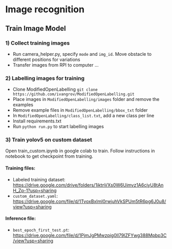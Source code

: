 # Image recognition

## Train Image Model

### 1) Collect training images 
- Run camera_helper.py, specify `mode` and `img_id`. Move obstacle to different positions for variations
- Transfer images from RPI to computer ...


### 2) Labelling images for training
- Clone ModifiedOpenLabelling
`git clone https://github.com/ivangrov/ModifiedOpenLabelling.git`
- Place images in `ModifiedOpenLabelling/images` folder and remove the examples
- Remove example files in `ModifiedOpenLabelling/bbox_txt` folder
- In `ModifiedOpenLabelling/class_list.txt`, add a new class per line 
- Install requirements.txt
- Run `python run.py` to start labelling images

### 3) Train yolov5 on custom dataset
Open train_custom.ipynb in google colab to train. Follow instructions in notebook to get checkpoint from training.

#### Training files:
- Labeled training dataset: https://drive.google.com/drive/folders/1iktnVXs0W6Uimvz1A6cjyU8tAnH_Zp-1?usp=sharing 
- `custom_dataset.yaml`: https://drive.google.com/file/d/1TvoxBxlmI0rwjuhVkSPUm5tR6pg6J0u8/view?usp=sharing 

#### Inference file:
- `best_epoch_first_test.pt`: https://drive.google.com/file/d/1PjmJgPMwzpig0ll79lZFYwg388Mpbp3C/view?usp=sharing 